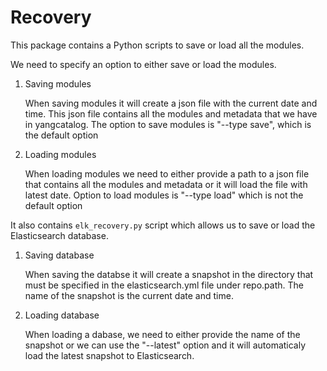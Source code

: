 Recovery
========

This package contains a Python scripts to save or load all the modules.

We need to specify an option to either save or load the modules.

1. Saving modules

    When saving modules it will create a json file with the current
    date and time. This json file contains all the modules and
    metadata that we have in yangcatalog. The option to save modules
    is "--type save", which is the default option
2. Loading modules

    When loading modules we need to either provide a path to a json
    file that contains all the modules and metadata or it will
    load the file with latest date. Option to load modules is
    "--type load" which is not the default option

It also contains `elk_recovery.py` script which allows us to save or load
the Elasticsearch database.

1. Saving database

    When saving the databse it will create a snapshot in the directory that
    must be specified in the elasticsearch.yml file under repo.path.
    The name of the snapshot is the current date and time.

2. Loading database

    When loading a dabase, we need to either provide the name of the snapshot
    or we can use the "--latest" option and it will automaticaly load
    the latest snapshot to Elasticsearch.

